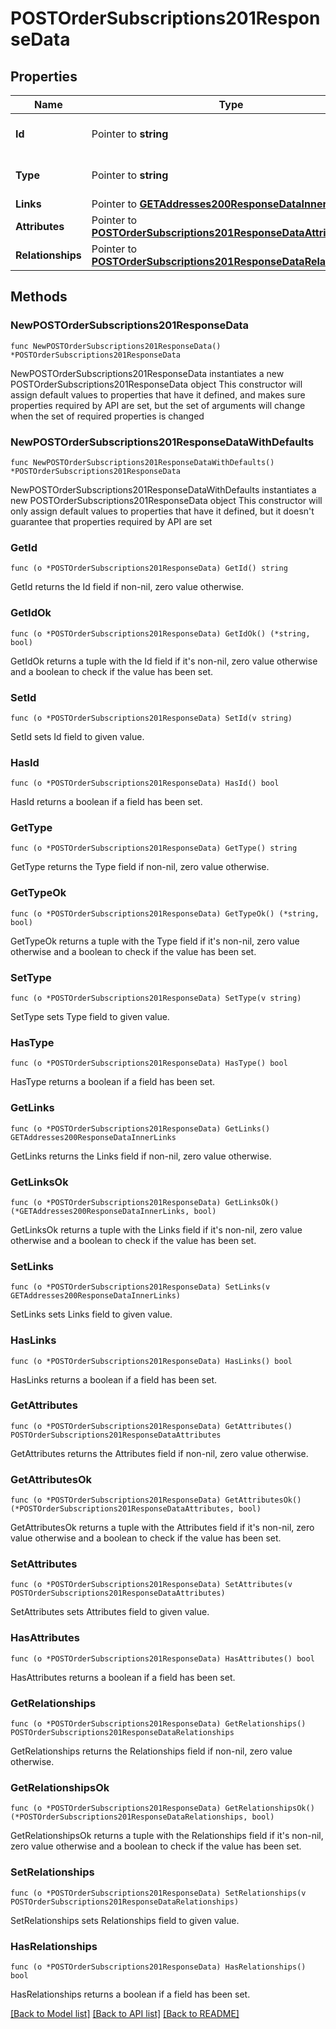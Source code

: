 # POSTOrderSubscriptions201ResponseData

## Properties

Name | Type | Description | Notes
------------ | ------------- | ------------- | -------------
**Id** | Pointer to **string** | The resource&#39;s id | [optional] 
**Type** | Pointer to **string** | The resource&#39;s type | [optional] [default to "order_subscriptions"]
**Links** | Pointer to [**GETAddresses200ResponseDataInnerLinks**](GETAddresses200ResponseDataInnerLinks.md) |  | [optional] 
**Attributes** | Pointer to [**POSTOrderSubscriptions201ResponseDataAttributes**](POSTOrderSubscriptions201ResponseDataAttributes.md) |  | [optional] 
**Relationships** | Pointer to [**POSTOrderSubscriptions201ResponseDataRelationships**](POSTOrderSubscriptions201ResponseDataRelationships.md) |  | [optional] 

## Methods

### NewPOSTOrderSubscriptions201ResponseData

`func NewPOSTOrderSubscriptions201ResponseData() *POSTOrderSubscriptions201ResponseData`

NewPOSTOrderSubscriptions201ResponseData instantiates a new POSTOrderSubscriptions201ResponseData object
This constructor will assign default values to properties that have it defined,
and makes sure properties required by API are set, but the set of arguments
will change when the set of required properties is changed

### NewPOSTOrderSubscriptions201ResponseDataWithDefaults

`func NewPOSTOrderSubscriptions201ResponseDataWithDefaults() *POSTOrderSubscriptions201ResponseData`

NewPOSTOrderSubscriptions201ResponseDataWithDefaults instantiates a new POSTOrderSubscriptions201ResponseData object
This constructor will only assign default values to properties that have it defined,
but it doesn't guarantee that properties required by API are set

### GetId

`func (o *POSTOrderSubscriptions201ResponseData) GetId() string`

GetId returns the Id field if non-nil, zero value otherwise.

### GetIdOk

`func (o *POSTOrderSubscriptions201ResponseData) GetIdOk() (*string, bool)`

GetIdOk returns a tuple with the Id field if it's non-nil, zero value otherwise
and a boolean to check if the value has been set.

### SetId

`func (o *POSTOrderSubscriptions201ResponseData) SetId(v string)`

SetId sets Id field to given value.

### HasId

`func (o *POSTOrderSubscriptions201ResponseData) HasId() bool`

HasId returns a boolean if a field has been set.

### GetType

`func (o *POSTOrderSubscriptions201ResponseData) GetType() string`

GetType returns the Type field if non-nil, zero value otherwise.

### GetTypeOk

`func (o *POSTOrderSubscriptions201ResponseData) GetTypeOk() (*string, bool)`

GetTypeOk returns a tuple with the Type field if it's non-nil, zero value otherwise
and a boolean to check if the value has been set.

### SetType

`func (o *POSTOrderSubscriptions201ResponseData) SetType(v string)`

SetType sets Type field to given value.

### HasType

`func (o *POSTOrderSubscriptions201ResponseData) HasType() bool`

HasType returns a boolean if a field has been set.

### GetLinks

`func (o *POSTOrderSubscriptions201ResponseData) GetLinks() GETAddresses200ResponseDataInnerLinks`

GetLinks returns the Links field if non-nil, zero value otherwise.

### GetLinksOk

`func (o *POSTOrderSubscriptions201ResponseData) GetLinksOk() (*GETAddresses200ResponseDataInnerLinks, bool)`

GetLinksOk returns a tuple with the Links field if it's non-nil, zero value otherwise
and a boolean to check if the value has been set.

### SetLinks

`func (o *POSTOrderSubscriptions201ResponseData) SetLinks(v GETAddresses200ResponseDataInnerLinks)`

SetLinks sets Links field to given value.

### HasLinks

`func (o *POSTOrderSubscriptions201ResponseData) HasLinks() bool`

HasLinks returns a boolean if a field has been set.

### GetAttributes

`func (o *POSTOrderSubscriptions201ResponseData) GetAttributes() POSTOrderSubscriptions201ResponseDataAttributes`

GetAttributes returns the Attributes field if non-nil, zero value otherwise.

### GetAttributesOk

`func (o *POSTOrderSubscriptions201ResponseData) GetAttributesOk() (*POSTOrderSubscriptions201ResponseDataAttributes, bool)`

GetAttributesOk returns a tuple with the Attributes field if it's non-nil, zero value otherwise
and a boolean to check if the value has been set.

### SetAttributes

`func (o *POSTOrderSubscriptions201ResponseData) SetAttributes(v POSTOrderSubscriptions201ResponseDataAttributes)`

SetAttributes sets Attributes field to given value.

### HasAttributes

`func (o *POSTOrderSubscriptions201ResponseData) HasAttributes() bool`

HasAttributes returns a boolean if a field has been set.

### GetRelationships

`func (o *POSTOrderSubscriptions201ResponseData) GetRelationships() POSTOrderSubscriptions201ResponseDataRelationships`

GetRelationships returns the Relationships field if non-nil, zero value otherwise.

### GetRelationshipsOk

`func (o *POSTOrderSubscriptions201ResponseData) GetRelationshipsOk() (*POSTOrderSubscriptions201ResponseDataRelationships, bool)`

GetRelationshipsOk returns a tuple with the Relationships field if it's non-nil, zero value otherwise
and a boolean to check if the value has been set.

### SetRelationships

`func (o *POSTOrderSubscriptions201ResponseData) SetRelationships(v POSTOrderSubscriptions201ResponseDataRelationships)`

SetRelationships sets Relationships field to given value.

### HasRelationships

`func (o *POSTOrderSubscriptions201ResponseData) HasRelationships() bool`

HasRelationships returns a boolean if a field has been set.


[[Back to Model list]](../README.md#documentation-for-models) [[Back to API list]](../README.md#documentation-for-api-endpoints) [[Back to README]](../README.md)


